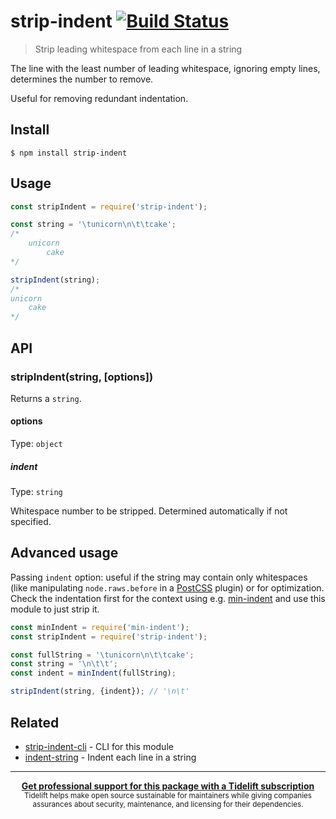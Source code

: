 # strip-indent [![Build Status](https://travis-ci.org/sindresorhus/strip-indent.svg?branch=master)](https://travis-ci.org/sindresorhus/strip-indent)

> Strip leading whitespace from each line in a string

The line with the least number of leading whitespace, ignoring empty lines, determines the number to remove.

Useful for removing redundant indentation.


## Install

```
$ npm install strip-indent
```


## Usage

```js
const stripIndent = require('strip-indent');

const string = '\tunicorn\n\t\tcake';
/*
	unicorn
		cake
*/

stripIndent(string);
/*
unicorn
	cake
*/
```

## API

### stripIndent(string, [options])

Returns a `string`.

#### options

Type: `object`

##### indent

Type: `string`

Whitespace number to be stripped. Determined automatically if not specified.

## Advanced usage

Passing `indent` option: useful if the string may contain only whitespaces (like manipulating `node.raws.before` in a [PostCSS](https://github.com/postcss/postcss) plugin) or for optimization. Check the indentation first for the context using e.g. [min-indent](https://github.com/jamiebuilds/min-indent) and use this module to just strip it.

```js
const minIndent = require('min-indent');
const stripIndent = require('strip-indent');

const fullString = '\tunicorn\n\t\tcake';
const string = '\n\t\t';
const indent = minIndent(fullString);

stripIndent(string, {indent}); // '\n\t'
```

## Related

- [strip-indent-cli](https://github.com/sindresorhus/strip-indent-cli) - CLI for this module
- [indent-string](https://github.com/sindresorhus/indent-string) - Indent each line in a string


---

<div align="center">
	<b>
		<a href="https://tidelift.com/subscription/pkg/npm-strip-indent?utm_source=npm-strip-indent&utm_medium=referral&utm_campaign=readme">Get professional support for this package with a Tidelift subscription</a>
	</b>
	<br>
	<sub>
		Tidelift helps make open source sustainable for maintainers while giving companies<br>assurances about security, maintenance, and licensing for their dependencies.
	</sub>
</div>
